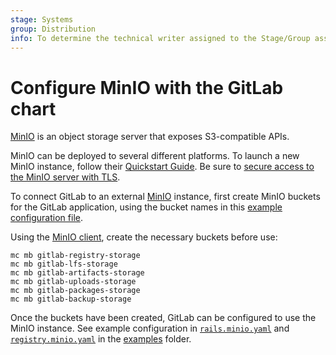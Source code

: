 ```yaml
---
stage: Systems
group: Distribution
info: To determine the technical writer assigned to the Stage/Group associated with this page, see https://about.gitlab.com/handbook/product/ux/technical-writing/#assignments
---
```


# Configure MinIO with the GitLab chart

[MinIO](https://min.io/) is an object storage server that exposes S3-compatible APIs.

MinIO can be deployed to several different platforms. To launch a new MinIO instance,
follow their [Quickstart Guide](https://min.io/docs/minio/linux/index.html).
Be sure to [secure access to the MinIO server with TLS](https://min.io/docs/minio/linux/operations/network-encryption.html).

To connect GitLab to an external [MinIO](https://min.io/) instance,
first create MinIO buckets for the GitLab application, using the bucket names
in this [example configuration file](https://gitlab.com/gitlab-org/charts/gitlab/blob/master/examples/values-external-objectstorage.yaml).

Using the [MinIO client](https://min.io/docs/minio/kubernetes/upstream/), create the necessary buckets before use:

```shell
mc mb gitlab-registry-storage
mc mb gitlab-lfs-storage
mc mb gitlab-artifacts-storage
mc mb gitlab-uploads-storage
mc mb gitlab-packages-storage
mc mb gitlab-backup-storage
```

Once the buckets have been created, GitLab can be configured to use the MinIO instance.
See example configuration in [`rails.minio.yaml`](https://gitlab.com/gitlab-org/charts/gitlab/tree/master/examples/objectstorage/rails.minio.yaml) and
[`registry.minio.yaml`](https://gitlab.com/gitlab-org/charts/gitlab/tree/master/examples/objectstorage/registry.minio.yaml)
in the [examples](https://gitlab.com/gitlab-org/charts/gitlab/tree/master/examples/objectstorage) folder.
